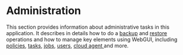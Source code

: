 # Administration

This section provides information about administrative tasks in this application. It describes in details how to do a  [backup](https://app.gitbook.com/@storware/s/kodo-for-cloud-office365/~/drafts/-MAWwMuu2uq6CjweVK0b/administration/data-backup) and  [restore](https://app.gitbook.com/@storware/s/kodo-for-cloud-office365/~/drafts/-MAWwMuu2uq6CjweVK0b/administration/data-restore) operations and how to manage key elements using WebGUI, including [policies](https://app.gitbook.com/@storware/s/kodo-for-cloud-office365/~/drafts/-MAWwMuu2uq6CjweVK0b/administration/policies), [tasks](https://app.gitbook.com/@storware/s/kodo-for-cloud-office365/~/drafts/-MAWwMuu2uq6CjweVK0b/administration/tasks), [jobs](https://app.gitbook.com/@storware/s/kodo-for-cloud-office365/~/drafts/-MAWwMuu2uq6CjweVK0b/administration/jobs), [users](https://app.gitbook.com/@storware/s/kodo-for-cloud-office365/~/drafts/-MAWwMuu2uq6CjweVK0b/administration/users), [cloud agent ](https://app.gitbook.com/@storware/s/kodo-for-cloud-office365/~/drafts/-MAWwMuu2uq6CjweVK0b/administration/cloud-agent)and more.













